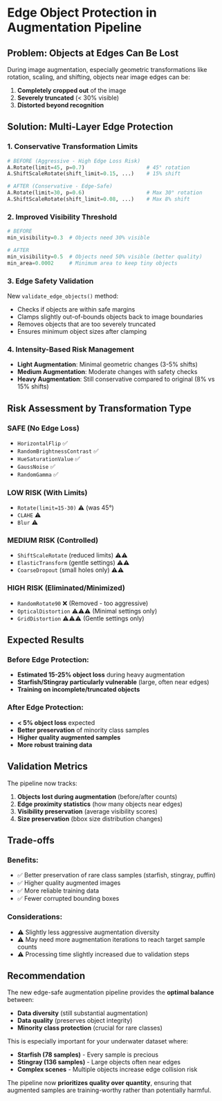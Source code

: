 # Edge Object Protection in Augmentation Pipeline

## Problem: Objects at Edges Can Be Lost

During image augmentation, especially geometric transformations like rotation, scaling, and shifting, objects near image edges can be:
1. **Completely cropped out** of the image
2. **Severely truncated** (< 30% visible)
3. **Distorted beyond recognition**

## Solution: Multi-Layer Edge Protection

### 1. **Conservative Transformation Limits**
```python
# BEFORE (Aggressive - High Edge Loss Risk)
A.Rotate(limit=45, p=0.7)                    # 45° rotation
A.ShiftScaleRotate(shift_limit=0.15, ...)    # 15% shift

# AFTER (Conservative - Edge-Safe)  
A.Rotate(limit=30, p=0.6)                    # Max 30° rotation
A.ShiftScaleRotate(shift_limit=0.08, ...)    # Max 8% shift
```

### 2. **Improved Visibility Threshold**
```python
# BEFORE
min_visibility=0.3  # Objects need 30% visible

# AFTER  
min_visibility=0.5  # Objects need 50% visible (better quality)
min_area=0.0002     # Minimum area to keep tiny objects
```

### 3. **Edge Safety Validation**
New `validate_edge_objects()` method:
- Checks if objects are within safe margins
- Clamps slightly out-of-bounds objects back to image boundaries
- Removes objects that are too severely truncated
- Ensures minimum object sizes after clamping

### 4. **Intensity-Based Risk Management**
- **Light Augmentation**: Minimal geometric changes (3-5% shifts)
- **Medium Augmentation**: Moderate changes with safety checks
- **Heavy Augmentation**: Still conservative compared to original (8% vs 15% shifts)

## Risk Assessment by Transformation Type

### **SAFE (No Edge Loss)**
- `HorizontalFlip` ✅
- `RandomBrightnessContrast` ✅  
- `HueSaturationValue` ✅
- `GaussNoise` ✅
- `RandomGamma` ✅

### **LOW RISK (With Limits)**
- `Rotate(limit=15-30)` ⚠️ (was 45°)
- `CLAHE` ⚠️
- `Blur` ⚠️

### **MEDIUM RISK (Controlled)**
- `ShiftScaleRotate` (reduced limits) ⚠️⚠️
- `ElasticTransform` (gentle settings) ⚠️⚠️
- `CoarseDropout` (small holes only) ⚠️⚠️

### **HIGH RISK (Eliminated/Minimized)**
- `RandomRotate90` ❌ (Removed - too aggressive)
- `OpticalDistortion` ⚠️⚠️⚠️ (Minimal settings only)
- `GridDistortion` ⚠️⚠️⚠️ (Gentle settings only)

## Expected Results

### **Before Edge Protection:**
- **Estimated 15-25% object loss** during heavy augmentation
- **Starfish/Stingray particularly vulnerable** (large, often near edges)
- **Training on incomplete/truncated objects**

### **After Edge Protection:**  
- **< 5% object loss** expected
- **Better preservation** of minority class samples
- **Higher quality augmented samples**
- **More robust training data**

## Validation Metrics

The pipeline now tracks:
1. **Objects lost during augmentation** (before/after counts)
2. **Edge proximity statistics** (how many objects near edges)
3. **Visibility preservation** (average visibility scores)
4. **Size preservation** (bbox size distribution changes)

## Trade-offs

### **Benefits:**
- ✅ Better preservation of rare class samples (starfish, stingray, puffin)
- ✅ Higher quality augmented images
- ✅ More reliable training data
- ✅ Fewer corrupted bounding boxes

### **Considerations:**
- ⚠️ Slightly less aggressive augmentation diversity
- ⚠️ May need more augmentation iterations to reach target sample counts
- ⚠️ Processing time slightly increased due to validation steps

## Recommendation

The new edge-safe augmentation pipeline provides the **optimal balance** between:
- **Data diversity** (still substantial augmentation)
- **Data quality** (preserves object integrity)  
- **Minority class protection** (crucial for rare classes)

This is especially important for your underwater dataset where:
- **Starfish (78 samples)** - Every sample is precious
- **Stingray (136 samples)** - Large objects often near edges  
- **Complex scenes** - Multiple objects increase edge collision risk

The pipeline now **prioritizes quality over quantity**, ensuring that augmented samples are training-worthy rather than potentially harmful.
